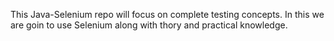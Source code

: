 This Java-Selenium repo will focus on complete testing concepts. In this we are goin to use Selenium along with thory and practical knowledge.
